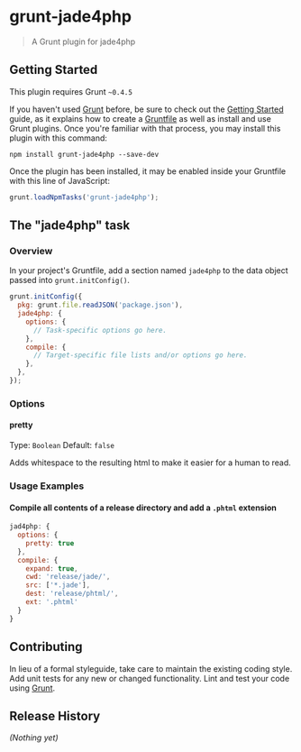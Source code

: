 # grunt-jade4php

> A Grunt plugin for jade4php

## Getting Started
This plugin requires Grunt `~0.4.5`

If you haven't used [Grunt](http://gruntjs.com/) before, be sure to check out the [Getting Started](http://gruntjs.com/getting-started) guide, as it explains how to create a [Gruntfile](http://gruntjs.com/sample-gruntfile) as well as install and use Grunt plugins. Once you're familiar with that process, you may install this plugin with this command:

```shell
npm install grunt-jade4php --save-dev
```

Once the plugin has been installed, it may be enabled inside your Gruntfile with this line of JavaScript:

```js
grunt.loadNpmTasks('grunt-jade4php');
```

## The "jade4php" task

### Overview
In your project's Gruntfile, add a section named `jade4php` to the data object passed into `grunt.initConfig()`.

```js
grunt.initConfig({
  pkg: grunt.file.readJSON('package.json'),
  jade4php: {
    options: {
      // Task-specific options go here.
    },
    compile: {
      // Target-specific file lists and/or options go here.
    },
  },
});
```

### Options

#### pretty

Type: `Boolean`
Default: `false`

Adds whitespace to the resulting html to make it easier for a human to read.

### Usage Examples

#### Compile all contents of a release directory and add a `.phtml` extension
```js
jad4php: {
  options: {
    pretty: true
  },
  compile: {
    expand: true,
    cwd: 'release/jade/',
    src: ['*.jade'],
    dest: 'release/phtml/',
    ext: '.phtml'
  }
}
```

## Contributing
In lieu of a formal styleguide, take care to maintain the existing coding style. Add unit tests for any new or changed functionality. Lint and test your code using [Grunt](http://gruntjs.com/).

## Release History
_(Nothing yet)_
